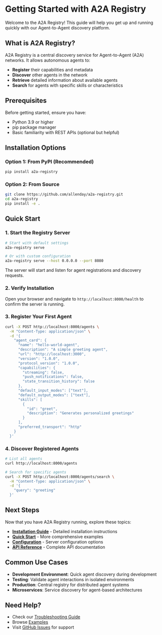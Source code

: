 # Getting Started with A2A Registry

Welcome to the A2A Registry! This guide will help you get up and running quickly with our Agent-to-Agent discovery platform.

## What is A2A Registry?

A2A Registry is a central discovery service for Agent-to-Agent (A2A) networks. It allows autonomous agents to:

- **Register** their capabilities and metadata
- **Discover** other agents in the network
- **Retrieve** detailed information about available agents
- **Search** for agents with specific skills or characteristics

## Prerequisites

Before getting started, ensure you have:

- Python 3.9 or higher
- pip package manager
- Basic familiarity with REST APIs (optional but helpful)

## Installation Options

### Option 1: From PyPI (Recommended)

```bash
pip install a2a-registry
```

### Option 2: From Source

```bash
git clone https://github.com/allenday/a2a-registry.git
cd a2a-registry
pip install -e .
```

## Quick Start

### 1. Start the Registry Server

```bash
# Start with default settings
a2a-registry serve

# Or with custom configuration
a2a-registry serve --host 0.0.0.0 --port 8080
```

The server will start and listen for agent registrations and discovery requests.

### 2. Verify Installation

Open your browser and navigate to `http://localhost:8000/health` to confirm the server is running.

### 3. Register Your First Agent

```bash
curl -X POST http://localhost:8000/agents \
  -H "Content-Type: application/json" \
  -d '{
    "agent_card": {
      "name": "hello-world-agent",
      "description": "A simple greeting agent",
      "url": "http://localhost:3000",
      "version": "1.0.0",
      "protocol_version": "1.0.0",
      "capabilities": {
        "streaming": false,
        "push_notifications": false,
        "state_transition_history": false
      },
      "default_input_modes": ["text"],
      "default_output_modes": ["text"],
      "skills": [
        {
          "id": "greet",
          "description": "Generates personalized greetings"
        }
      ],
      "preferred_transport": "http"
    }
  }'
```

### 4. Discover Registered Agents

```bash
# List all agents
curl http://localhost:8000/agents

# Search for specific agents
curl -X POST http://localhost:8000/agents/search \
  -H "Content-Type: application/json" \
  -d '{
    "query": "greeting"
  }'
```

## Next Steps

Now that you have A2A Registry running, explore these topics:

- [**Installation Guide**](installation.md) - Detailed installation instructions
- [**Quick Start**](quickstart.md) - More comprehensive examples
- [**Configuration**](configuration.md) - Server configuration options
- [**API Reference**](../api/overview.md) - Complete API documentation

## Common Use Cases

- **Development Environment**: Quick agent discovery during development
- **Testing**: Validate agent interactions in isolated environments
- **Production**: Central registry for distributed agent systems
- **Microservices**: Service discovery for agent-based architectures

## Need Help?

- Check our [Troubleshooting Guide](../troubleshooting/common-issues.md)
- Browse [Examples](../examples/basic-usage.md)
- Visit [GitHub Issues](https://github.com/allenday/a2a-registry/issues) for support